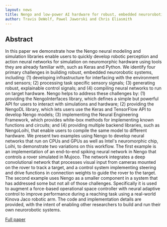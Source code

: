 ```yaml
---
layout: news
title: Nengo and low-power AI hardware for robust, embedded neurorobotics
author: Travis DeWolf, Pawel Jaworski and Chris Eliasmith
---
```


Abstract
--------

In this paper we demonstrate how the Nengo neural modeling and
simulation libraries enable users to quickly develop robotic
perception and action neural networks for simulation on neuromorphic
hardware using tools they are already familiar with, such as Keras and
Python. We identify four primary challenges in building robust,
embedded neurorobotic systems, including: (1) developing
infrastructure for interfacing with the environment and sensors; (2)
processing task specific sensory signals; (3) generating robust,
explainable control signals; and (4) compiling neural networks to run
on target hardware. Nengo helps to address these challenges by: (1)
providing the NengoInterfaces library, which defines a simple but
powerful API for users to interact with simulations and hardware; (2)
providing the NengoDL library, which lets users use the Keras and
TensorFlow API to develop Nengo models; (3) implementing the Neural
Engineering Framework, which provides white-box methods for
implementing known functions and circuits; and (4) providing multiple
backend libraries, such as NengoLoihi, that enable users to compile
the same model to different hardware. We present two examples using
Nengo to develop neural networks that run on CPUs and GPUs as well as
Intel's neuromorphic chip, Loihi, to demonstrate two variations on
this workflow. The first example is an implementation of an end-to-end
spiking neural network in Nengo that controls a rover simulated in
Mujoco. The network integrates a deep convolutional network that
processes visual input from cameras mounted on the rover to track a
target, and a control system implementing steering and drive functions
in connection weights to guide the rover to the target. The second
example uses Nengo as a smaller component in a system that has
addressed some but not all of those challenges. Specifically it is
used to augment a force-based operational space controller with neural
adaptive control to improve performance during a reaching task using a
real-world Kinova Jaco robotic arm. The code and implementation
details are provided, with the intent of enabling other researchers to
build and run their own neurorobotic systems.

[<span class="paperlink">Full paper</span>](https://www.frontiersin.org/articles/10.3389/fnbot.2020.568359/full)
